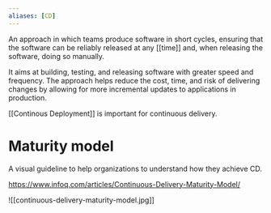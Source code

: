 ```yaml
---
aliases: [CD]
---
```


An approach in which teams produce software in short cycles, ensuring that the software can be reliably released at any [[time]] and, when releasing the software, doing so manually.

It aims at building, testing, and releasing software with greater speed and frequency. The approach helps reduce the cost, time, and risk of delivering changes by allowing for more incremental updates to applications in production. 

[[Continous Deployment]] is important for continuous delivery.

# Maturity model

A visual guideline to help organizations to understand how they achieve CD.

https://www.infoq.com/articles/Continuous-Delivery-Maturity-Model/

![[continuous-delivery-maturity-model.jpg]]